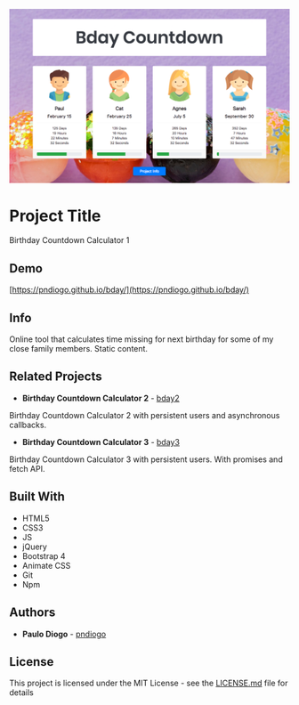 ![Bday3Screenshot](img/bday1-screenshot-1.png)

# Project Title

Birthday Countdown Calculator 1

## Demo

[https://pndiogo.github.io/bday/](https://pndiogo.github.io/bday/)

## Info

Online tool that calculates time missing for next birthday for some of my close family members. Static content.

## Related Projects

- **Birthday Countdown Calculator 2** - [bday2](https://github.com/pndiogo/bday2)

Birthday Countdown Calculator 2 with persistent users and asynchronous callbacks.

- **Birthday Countdown Calculator 3** - [bday3](https://github.com/pndiogo/bday3)

Birthday Countdown Calculator 3 with persistent users. With promises and fetch API.

## Built With

- HTML5
- CSS3
- JS
- jQuery
- Bootstrap 4
- Animate CSS
- Git
- Npm

## Authors

- **Paulo Diogo** - [pndiogo](https://github.com/pndiogo)

## License

This project is licensed under the MIT License - see the [LICENSE.md](LICENSE.md) file for details
